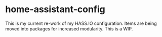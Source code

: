 # home-assistant-config
This is my current re-work of my HASS.IO configuration.  Items are being moved into packages for increased modularity.  This is a WIP.
